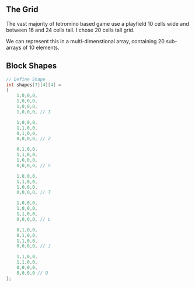 ## The Grid
The vast majority of tetromino based game use a playfield 10 cells wide and between 16 and 24 cells tall. I chose 20 cells tall grid.

We can represent this in a multi-dimenstional array, containing 20 sub-arrays of 10 elements.


## Block Shapes

``` c++
// Define Shape
int shapes[7][4][4] =
{
    1,0,0,0,
    1,0,0,0,
    1,0,0,0,
    1,0,0,0, // I

    1,0,0,0,
    1,1,0,0,
    0,1,0,0,
    0,0,0,0, // Z

    0,1,0,0,
    1,1,0,0,
    1,0,0,0,
    0,0,0,0, // S

    1,0,0,0,
    1,1,0,0,
    1,0,0,0,
    0,0,0,0, // T

    1,0,0,0,
    1,0,0,0,
    1,1,0,0,
    0,0,0,0, // L

    0,1,0,0,
    0,1,0,0,
    1,1,0,0,
    0,0,0,0, // J

    1,1,0,0,
    1,1,0,0,
    0,0,0,0,
    0,0,0,0 // O
};
```